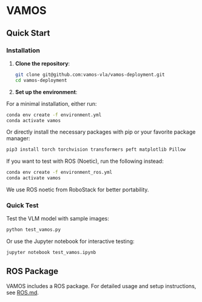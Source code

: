 # VAMOS 
## Quick Start

### Installation

1. **Clone the repository**:
   ```bash
   git clone git@github.com:vamos-vla/vamos-deployment.git
   cd vamos-deployment
   ```

2. **Set up the environment**:

For a minimal installation, either run:
   ```bash
   conda env create -f environment.yml
   conda activate vamos
   ```

Or directly install the necessary packages with pip or your favorite package manager:
```bash
pip3 install torch torchvision transformers peft matplotlib Pillow
```

If you want to test with ROS (Noetic), run the following instead:
   ```bash
   conda env create -f environment_ros.yml
   conda activate vamos
   ```
   
We use ROS noetic from RoboStack for better portability.

### Quick Test

Test the VLM model with sample images:

```bash
python test_vamos.py
```

Or use the Jupyter notebook for interactive testing:

```bash
jupyter notebook test_vamos.ipynb
```

## ROS Package

VAMOS includes a ROS package. For detailed usage and setup instructions, see [ROS.md](ROS.md).
